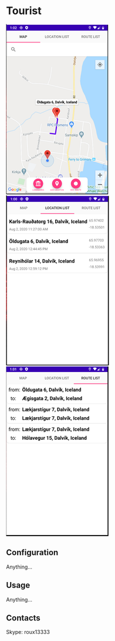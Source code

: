 # Tourist

![Image1 of Tourist](/images/TouristMapFragment1.png)  
![Image2 of Tourist](/images/TouristLocationList1.png)  
![Image3 of Tourist](/images/TouristRouteList.png)  

## Configuration

Anything...

## Usage

Anything...

## Contacts
 Skype: roux13333
